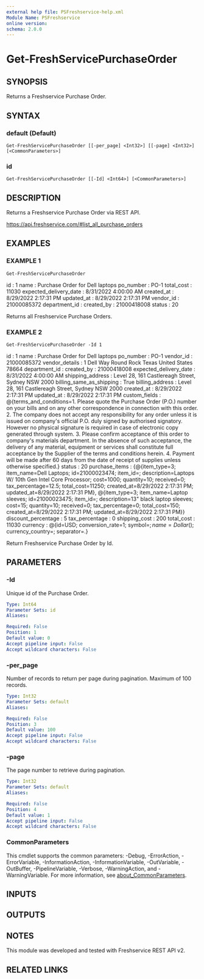 ```yaml
---
external help file: PSFreshservice-help.xml
Module Name: PSFreshservice
online version:
schema: 2.0.0
---
```


# Get-FreshServicePurchaseOrder

## SYNOPSIS
Returns a Freshservice Purchase Order.

## SYNTAX

### default (Default)
```
Get-FreshServicePurchaseOrder [[-per_page] <Int32>] [[-page] <Int32>] [<CommonParameters>]
```

### id
```
Get-FreshServicePurchaseOrder [[-Id] <Int64>] [<CommonParameters>]
```

## DESCRIPTION
Returns a Freshservice Purchase Order via REST API.

https://api.freshservice.com/#list_all_purchase_orders

## EXAMPLES

### EXAMPLE 1
```
Get-FreshServicePurchaseOrder
```

id                     : 1
name                   : Purchase Order for Dell laptops
po_number              : PO-1
total_cost             : 11030
expected_delivery_date : 8/31/2022 4:00:00 AM
created_at             : 8/29/2022 2:17:31 PM
updated_at             : 8/29/2022 2:17:31 PM
vendor_id              : 21000085372
department_id          :
created_by             : 21000418008
status                 : 20

Returns all Freshservice Purchase Orders.

### EXAMPLE 2
```
Get-FreshServicePurchaseOrder -Id 1
```

id                       : 1
name                     : Purchase Order for Dell laptops
po_number                : PO-1
vendor_id                : 21000085372
vendor_details           : 1 Dell Way
                        Round Rock
                        Texas
                        United States
                        78664
department_id            :
created_by               : 21000418008
expected_delivery_date   : 8/31/2022 4:00:00 AM
shipping_address         : Level 28, 161 Castlereagh Street, Sydney NSW 2000
billing_same_as_shipping : True
billing_address          : Level 28, 161 Castlereagh Street, Sydney NSW 2000
created_at               : 8/29/2022 2:17:31 PM
updated_at               : 8/29/2022 2:17:31 PM
custom_fields            : @{terms_and_conditions=1.
Please quote the Purchase Order (P.O.) number on your bills and on any other correspondence in connection with this order.
                        2.
The company does not accept any responsibility for any order unless it is issued on company's official P.O.
duly signed by authorised signatory.
However no physical signature is required in case of electronic copy generated through system.
                        3.
Please confirm acceptance of this order to company's materials department.
In the absence of such acceptance, the delivery of any material, equipment or services shall constitute full acceptance by the Supplier of the terms and conditions herein.
                        4.
Payment will be made after 60 days from the date of receipt of supplies unless otherwise specified.}
status                   : 20
purchase_items           : {@{item_type=3; item_name=Dell Laptops; id=21000023474; item_id=; description=Laptops W/ 10th Gen Intel Core Processor; cost=1000; quantity=10; received=0; tax_percentage=12.5; total_cost=11250; created_at=8/29/2022 2:17:31 PM; updated_at=8/29/2022 2:17:31 PM},
                        @{item_type=3; item_name=Laptop sleeves; id=21000023475; item_id=; description=13" black laptop sleeves; cost=15; quantity=10; received=0; tax_percentage=0; total_cost=150; created_at=8/29/2022 2:17:31 PM; updated_at=8/29/2022 2:17:31 PM}}
discount_percentage      : 5
tax_percentage           : 0
shipping_cost            : 200
total_cost               : 11030
currency                 : @{id=USD; conversion_rate=1; symbol=$; name=Dollar ($); currency_country=; separator=.}

Return Freshservice Purchase Order by Id.

## PARAMETERS

### -Id
Unique id of the Purchase Order.

```yaml
Type: Int64
Parameter Sets: id
Aliases:

Required: False
Position: 1
Default value: 0
Accept pipeline input: False
Accept wildcard characters: False
```

### -per_page
Number of records to return per page during pagination. 
Maximum of 100 records.

```yaml
Type: Int32
Parameter Sets: default
Aliases:

Required: False
Position: 3
Default value: 100
Accept pipeline input: False
Accept wildcard characters: False
```

### -page
The page number to retrieve during pagination.

```yaml
Type: Int32
Parameter Sets: default
Aliases:

Required: False
Position: 4
Default value: 1
Accept pipeline input: False
Accept wildcard characters: False
```

### CommonParameters
This cmdlet supports the common parameters: -Debug, -ErrorAction, -ErrorVariable, -InformationAction, -InformationVariable, -OutVariable, -OutBuffer, -PipelineVariable, -Verbose, -WarningAction, and -WarningVariable. For more information, see [about_CommonParameters](http://go.microsoft.com/fwlink/?LinkID=113216).

## INPUTS

## OUTPUTS

## NOTES
This module was developed and tested with Freshservice REST API v2.

## RELATED LINKS
